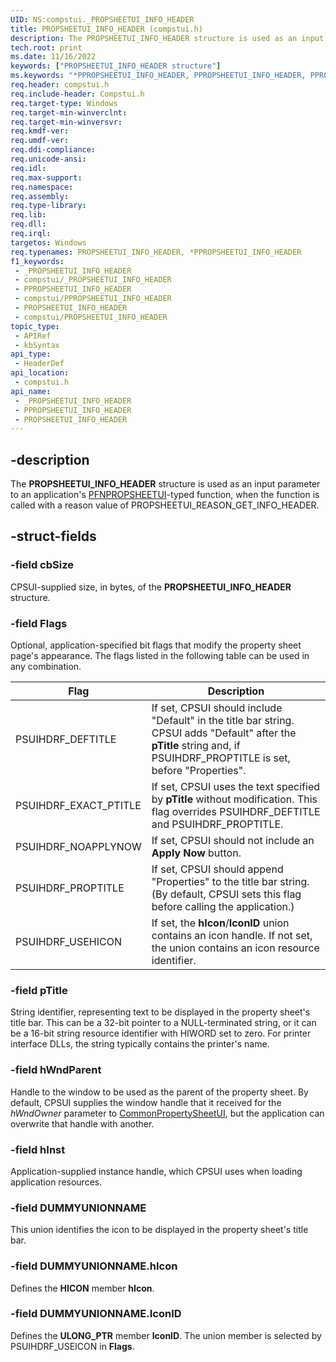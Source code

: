 ```yaml
---
UID: NS:compstui._PROPSHEETUI_INFO_HEADER
title: PROPSHEETUI_INFO_HEADER (compstui.h)
description: The PROPSHEETUI_INFO_HEADER structure is used as an input parameter to an application's PFNPROPSHEETUI-typed function, when the function is called with a reason value of PROPSHEETUI_REASON_GET_INFO_HEADER.
tech.root: print
ms.date: 11/16/2022
keywords: ["PROPSHEETUI_INFO_HEADER structure"]
ms.keywords: "*PPROPSHEETUI_INFO_HEADER, PPROPSHEETUI_INFO_HEADER, PPROPSHEETUI_INFO_HEADER structure pointer [Print Devices], PROPSHEETUI_INFO_HEADER, PROPSHEETUI_INFO_HEADER structure [Print Devices], _PROPSHEETUI_INFO_HEADER, compstui/PPROPSHEETUI_INFO_HEADER, compstui/PROPSHEETUI_INFO_HEADER, cpsuifnc_21dad179-56e1-478c-8a62-628262ca59a8.xml, print.propsheetui_info_header"
req.header: compstui.h
req.include-header: Compstui.h
req.target-type: Windows
req.target-min-winverclnt: 
req.target-min-winversvr: 
req.kmdf-ver: 
req.umdf-ver: 
req.ddi-compliance: 
req.unicode-ansi: 
req.idl: 
req.max-support: 
req.namespace: 
req.assembly: 
req.type-library: 
req.lib: 
req.dll: 
req.irql: 
targetos: Windows
req.typenames: PROPSHEETUI_INFO_HEADER, *PPROPSHEETUI_INFO_HEADER
f1_keywords:
 - _PROPSHEETUI_INFO_HEADER
 - compstui/_PROPSHEETUI_INFO_HEADER
 - PPROPSHEETUI_INFO_HEADER
 - compstui/PPROPSHEETUI_INFO_HEADER
 - PROPSHEETUI_INFO_HEADER
 - compstui/PROPSHEETUI_INFO_HEADER
topic_type:
 - APIRef
 - kbSyntax
api_type:
 - HeaderDef
api_location:
 - compstui.h
api_name:
 - _PROPSHEETUI_INFO_HEADER
 - PPROPSHEETUI_INFO_HEADER
 - PROPSHEETUI_INFO_HEADER
---
```


## -description

The **PROPSHEETUI_INFO_HEADER** structure is used as an input parameter to an application's [PFNPROPSHEETUI](/windows-hardware/drivers/ddi/compstui/nc-compstui-pfnpropsheetui)-typed function, when the function is called with a reason value of PROPSHEETUI_REASON_GET_INFO_HEADER.

## -struct-fields

### -field cbSize

CPSUI-supplied size, in bytes, of the **PROPSHEETUI_INFO_HEADER** structure.

### -field Flags

Optional, application-specified bit flags that modify the property sheet page's appearance. The flags listed in the following table can be used in any combination.

| Flag | Description |
|---|---|
| PSUIHDRF_DEFTITLE | If set, CPSUI should include "Default" in the title bar string. CPSUI adds "Default" after the **pTitle** string and, if PSUIHDRF_PROPTITLE is set, before "Properties". |
| PSUIHDRF_EXACT_PTITLE | If set, CPSUI uses the text specified by **pTitle** without modification. This flag overrides PSUIHDRF_DEFTITLE and PSUIHDRF_PROPTITLE. |
| PSUIHDRF_NOAPPLYNOW | If set, CPSUI should not include an **Apply Now** button. |
| PSUIHDRF_PROPTITLE | If set, CPSUI should append "Properties" to the title bar string. (By default, CPSUI sets this flag before calling the application.) |
| PSUIHDRF_USEHICON | If set, the **hIcon**/**IconID** union contains an icon handle. If not set, the union contains an icon resource identifier. |

### -field pTitle

String identifier, representing text to be displayed in the property sheet's title bar. This can be a 32-bit pointer to a NULL-terminated string, or it can be a 16-bit string resource identifier with HIWORD set to zero. For printer interface DLLs, the string typically contains the printer's name.

### -field hWndParent

Handle to the window to be used as the parent of the property sheet. By default, CPSUI supplies the window handle that it received for the *hWndOwner* parameter to [CommonPropertySheetUI](/windows-hardware/drivers/ddi/compstui/nf-compstui-commonpropertysheetuia), but the application can overwrite that handle with another.

### -field hInst

Application-supplied instance handle, which CPSUI uses when loading application resources.

### -field DUMMYUNIONNAME

This union identifies the icon to be displayed in the property sheet's title bar.

### -field DUMMYUNIONNAME.hIcon

Defines the **HICON** member **hIcon**.

### -field DUMMYUNIONNAME.IconID

Defines the **ULONG_PTR** member **IconID**. The union member is selected by PSUIHDRF_USEICON in **Flags**.
